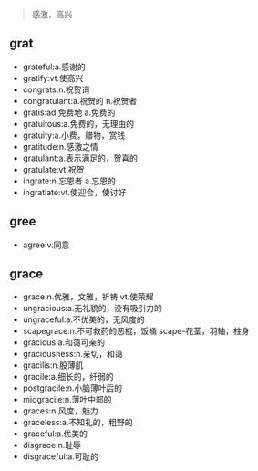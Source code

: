 > 感激，高兴

## grat

- grateful:a.感谢的
- gratify:vt.使高兴
- congrats:n.祝贺词
- congratulant:a.祝贺的 n.祝贺者
- gratis:ad.免费地 a.免费的
- gratuitous:a.免费的，无理由的
- gratuity:a.小费，赠物，赏钱
- gratitude:n.感激之情
- gratulant:a.表示满足的，贺喜的
- gratulate:vt.祝贺
- ingrate:n.忘恩者 a.忘恩的
- ingratiate:vt.使迎合，使讨好


## gree
- agree:v.同意

## grace
- grace:n.优雅，文雅，祈祷 vt.使荣耀
- ungracious:a.无礼貌的，没有吸引力的
- ungraceful:a.不优美的，无风度的
- scapegrace:n.不可救药的恶棍，饭桶 scape-花茎，羽轴，柱身
- gracious:a.和蔼可亲的
- graciousness:n.亲切，和蔼
- gracilis:n.股薄肌
- gracile:a.细长的，纤弱的
- postgracile:n.小脑薄叶后的
- midgracile:n.薄叶中部的
- graces:n.风度，魅力
- graceless:a.不知礼的，粗野的
- graceful:a.优美的
- disgrace:n.耻辱
- disgraceful:a.可耻的